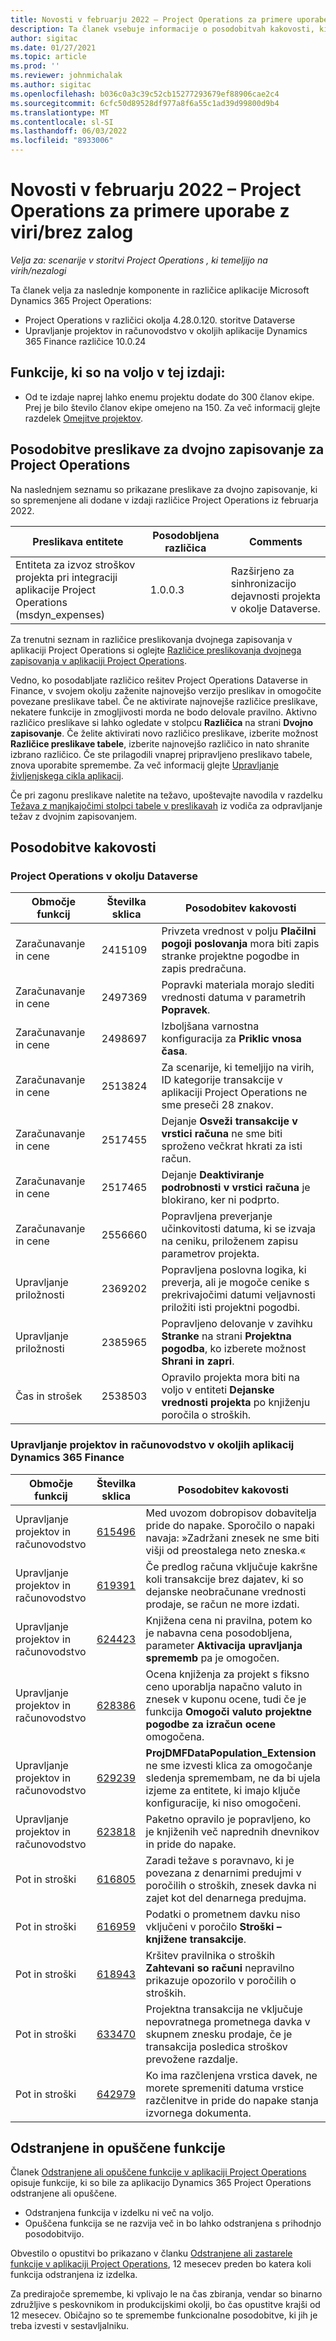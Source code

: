 ```yaml
---
title: Novosti v februarju 2022 – Project Operations za primere uporabe z viri/brez zalog
description: Ta članek vsebuje informacije o posodobitvah kakovosti, ki so na voljo v februarski izdaji (2022) aplikacije Project Operations za primere uporabe z viri/brez zalog.
author: sigitac
ms.date: 01/27/2021
ms.topic: article
ms.prod: ''
ms.reviewer: johnmichalak
ms.author: sigitac
ms.openlocfilehash: b036c0a3c39c52cb15277293679ef88906cae2c4
ms.sourcegitcommit: 6cfc50d89528df977a8f6a55c1ad39d99800d9b4
ms.translationtype: MT
ms.contentlocale: sl-SI
ms.lasthandoff: 06/03/2022
ms.locfileid: "8933006"
---
```

# <a name="whats-new-february-2022---project-operations-for-resourcenon-stocked-based-scenarios"></a>Novosti v februarju 2022 – Project Operations za primere uporabe z viri/brez zalog

*Velja za: scenarije v storitvi Project Operations , ki temeljijo na virih/nezalogi*

Ta članek velja za naslednje komponente in različice aplikacije Microsoft Dynamics 365 Project Operations:

- Project Operations v različici okolja 4.28.0.120. storitve Dataverse
- Upravljanje projektov in računovodstvo v okoljih aplikacije Dynamics 365 Finance različice 10.0.24

## <a name="features-included-in-this-release"></a>Funkcije, ki so na voljo v tej izdaji:

- Od te izdaje naprej lahko enemu projektu dodate do 300 članov ekipe. Prej je bilo število članov ekipe omejeno na 150. Za več informacij glejte razdelek [Omejitve projektov](../project-management/create-wbs.md#project-limitations).

## <a name="project-operations-dual-write-map-updates"></a>Posodobitve preslikave za dvojno zapisovanje za Project Operations

Na naslednjem seznamu so prikazane preslikave za dvojno zapisovanje, ki so spremenjene ali dodane v izdaji različice Project Operations iz februarja 2022.

| Preslikava entitete | Posodobljena različica | Comments |
| --- | --- | --- |
| Entiteta za izvoz stroškov projekta pri integraciji aplikacije Project Operations (msdyn\_expenses) | 1.0.0.3 | Razširjeno za sinhronizacijo dejavnosti projekta v okolje Dataverse. |

Za trenutni seznam in različice preslikovanja dvojnega zapisovanja v aplikaciji Project Operations si oglejte [Različice preslikovanja dvojnega zapisovanja v aplikaciji Project Operations](../environment/resource-dual-write-maps.md).

Vedno, ko posodabljate različico rešitev Project Operations Dataverse in Finance, v svojem okolju zaženite najnovejšo verzijo preslikav in omogočite povezane preslikave tabel. Če ne aktivirate najnovejše različice preslikave, nekatere funkcije in zmogljivosti morda ne bodo delovale pravilno. Aktivno različico preslikave si lahko ogledate v stolpcu **Različica** na strani **Dvojno zapisovanje**. Če želite aktivirati novo različico preslikave, izberite možnost **Različice preslikave tabele**, izberite najnovejšo različico in nato shranite izbrano različico. Če ste prilagodili vnaprej pripravljeno preslikavo tabele, znova uporabite spremembe. Za več informacij glejte [Upravljanje življenjskega cikla aplikacij](/dynamics365/fin-ops-core/dev-itpro/data-entities/dual-write/app-lifecycle-management).

Če pri zagonu preslikave naletite na težavo, upoštevajte navodila v razdelku [Težava z manjkajočimi stolpci tabele v preslikavah](/dynamics365/fin-ops-core/dev-itpro/data-entities/dual-write/dual-write-troubleshooting-finops-upgrades#missing-table-columns-issue-on-maps) iz vodiča za odpravljanje težav z dvojnim zapisovanjem.

## <a name="quality-updates"></a>Posodobitve kakovosti

### <a name="project-operations-on-dataverse"></a>Project Operations v okolju Dataverse

| Območje funkcij | Številka sklica | Posodobitev kakovosti |
| --- | --- | --- |
| Zaračunavanje in cene | 2415109 | Privzeta vrednost v polju **Plačilni pogoji poslovanja** mora biti zapis stranke projektne pogodbe in zapis predračuna. |
| Zaračunavanje in cene | 2497369 | Popravki materiala morajo slediti vrednosti datuma v parametrih **Popravek**. |
| Zaračunavanje in cene | 2498697 | Izboljšana varnostna konfiguracija za **Priklic vnosa časa**. |
| Zaračunavanje in cene | 2513824 | Za scenarije, ki temeljijo na virih, ID kategorije transakcije v aplikaciji Project Operations ne sme preseči 28 znakov. |
| Zaračunavanje in cene | 2517455 | Dejanje **Osveži transakcije v vrstici računa** ne sme biti sproženo večkrat hkrati za isti račun. |
| Zaračunavanje in cene | 2517465 | Dejanje **Deaktiviranje podrobnosti v vrstici računa** je blokirano, ker ni podprto. |
| Zaračunavanje in cene | 2556660 | Popravljena preverjanje učinkovitosti datuma, ki se izvaja na ceniku, priloženem zapisu parametrov projekta. |
| Upravljanje priložnosti | 2369202 | Popravljena poslovna logika, ki preverja, ali je mogoče cenike s prekrivajočimi datumi veljavnosti priložiti isti projektni pogodbi. |
| Upravljanje priložnosti | 2385965 | Popravljeno delovanje v zavihku **Stranke** na strani **Projektna pogodba**, ko izberete možnost **Shrani in zapri**. |
| Čas in strošek | 2538503 | Opravilo projekta mora biti na voljo v entiteti **Dejanske vrednosti projekta** po knjiženju poročila o stroških. |

### <a name="project-management-and-accounting-on-dynamics-365-finance"></a>Upravljanje projektov in računovodstvo v okoljih aplikacij Dynamics 365 Finance

| Območje funkcij | Številka sklica | Posodobitev kakovosti |
| --- | --- | --- |
| Upravljanje projektov in računovodstvo | [615496](https://fix.lcs.dynamics.com/Issue/Details/?bugId=615496) | Med uvozom dobropisov dobavitelja pride do napake. Sporočilo o napaki navaja: »Zadržani znesek ne sme biti višji od preostalega neto zneska.« |
| Upravljanje projektov in računovodstvo | [619391](https://fix.lcs.dynamics.com/Issue/Details/?bugId=619391) | Če predlog računa vključuje kakršne koli transakcije brez dajatev, ki so dejanske neobračunane vrednosti prodaje, se račun ne more izdati. |
| Upravljanje projektov in računovodstvo | [624423](https://fix.lcs.dynamics.com/Issue/Details/?bugId=624423) | Knjižena cena ni pravilna, potem ko je nabavna cena posodobljena, parameter **Aktivacija upravljanja sprememb** pa je omogočen.|
| Upravljanje projektov in računovodstvo | [628386](https://fix.lcs.dynamics.com/Issue/Details/?bugId=628386) | Ocena knjiženja za projekt s fiksno ceno uporablja napačno valuto in znesek v kuponu ocene, tudi če je funkcija **Omogoči valuto projektne pogodbe za izračun ocene** omogočena. |
| Upravljanje projektov in računovodstvo | [629239](https://fix.lcs.dynamics.com/Issue/Details/?bugId=629239) | **ProjDMFDataPopulation\_Extension** ne sme izvesti klica za omogočanje sledenja spremembam, ne da bi ujela izjeme za entitete, ki imajo ključe konfiguracije, ki niso omogočeni. |
| Upravljanje projektov in računovodstvo | [623818](https://fix.lcs.dynamics.com/Issue/Details/?bugId=623818) | Paketno opravilo je popravljeno, ko je knjiženih več naprednih dnevnikov in pride do napake. |
| Pot in stroški | [616805](https://fix.lcs.dynamics.com/Issue/Details/?bugId=616805) | Zaradi težave s poravnavo, ki je povezana z denarnimi predujmi v poročilih o stroških, znesek davka ni zajet kot del denarnega predujma. |
| Pot in stroški | [616959](https://fix.lcs.dynamics.com/Issue/Details/?bugId=616959) | Podatki o prometnem davku niso vključeni v poročilo **Stroški – knjižene transakcije**. |
| Pot in stroški | [618943](https://fix.lcs.dynamics.com/Issue/Details/?bugId=618943) | Kršitev pravilnika o stroških **Zahtevani so računi** nepravilno prikazuje opozorilo v poročilih o stroških. |
| Pot in stroški | [633470](https://fix.lcs.dynamics.com/Issue/Details/?bugId=633470) | Projektna transakcija ne vključuje nepovratnega prometnega davka v skupnem znesku prodaje, če je transakcija posledica stroškov prevožene razdalje. |
| Pot in stroški | [642979](https://fix.lcs.dynamics.com/Issue/Details/?bugId=642979) | Ko ima razčlenjena vrstica davek, ne morete spremeniti datuma vrstice razčlenitve in pride do napake stanja izvornega dokumenta. |

## <a name="removed-and-deprecated-features"></a>Odstranjene in opuščene funkcije

Članek [Odstranjene ali opuščene funkcije v aplikaciji Project Operations](removed-depreciated-features-project.md) opisuje funkcije, ki so bile za aplikacijo Dynamics 365 Project Operations odstranjene ali opuščene.

- Odstranjena funkcija v izdelku ni več na voljo.
- Opuščena funkcija se ne razvija več in bo lahko odstranjena s prihodnjo posodobitvijo.

Obvestilo o opustitvi bo prikazano v članku [Odstranjene ali zastarele funkcije v aplikaciji Project Operations](removed-depreciated-features-project.md), 12 mesecev preden bo katera koli funkcija odstranjena iz izdelka.

Za predirajoče spremembe, ki vplivajo le na čas zbiranja, vendar so binarno združljive s peskovnikom in produkcijskimi okolji, bo čas opustitve krajši od 12 mesecev. Običajno so te spremembe funkcionalne posodobitve, ki jih je treba izvesti v sestavljalniku.
